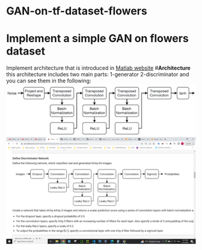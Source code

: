 # GAN-on-tf-dataset-flowers
# **Implement a simple GAN on flowers dataset**  
Implement architecture that is introduced in [Matlab website](https://uk.mathworks.com/help/deeplearning/ug/train-generative-adversarial-network.html)
#**Architecture**
this architecture includes two main parts: 1-generator 2-discriminator and you can see them in the following:  
![generator](.\Images\generator.png)
![discriminator](.\Images\discriminator.png)


